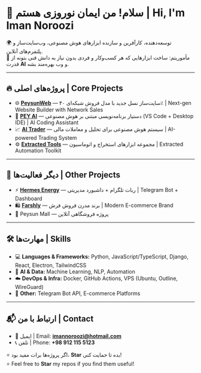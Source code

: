 # 👋 سلام! من ایمان نوروزی هستم | Hi, I'm Iman Noroozi  

🌍 توسعه‌دهنده، کارآفرین و سازنده ابزارهای هوش مصنوعی، وب‌سایت‌ساز و پلتفرم‌های آنلاین.  
🚀 مأموریتم: ساخت ابزارهایی که هر کسب‌وکار و فردی بدون نیاز به دانش فنی بتونه از قدرت **AI** و وب بهره‌مند بشه.  

---

## 🔥 پروژه‌های اصلی | Core Projects
- 🌐 [**PeysunWeb**](https://github.com/iman-noroozi/PeysunWeb) — سایت‌ساز نسل جدید با مدل فروش شبکه‌ای ۴۰٪ | Next-gen Website Builder with Network Sales  
- 🧠 [**PEY AI**](https://github.com/iman-noroozi/pey-ai-extension) — دستیار برنامه‌نویسی مبتنی بر هوش مصنوعی (VS Code + Desktop IDE) | AI Coding Assistant  
- 📈 [**AI Trader**](https://github.com/iman-noroozi/ai-trader) — سیستم هوش مصنوعی برای تحلیل و معاملات مالی | AI-powered Trading System  
- ⚙️ [**Extracted Tools**](https://github.com/iman-noroozi/extracted_complete_tools) — مجموعه ابزارهای استخراج و اتوماسیون | Extracted Automation Toolkit  

---

## 📂 دیگر فعالیت‌ها | Other Projects
- ⚡ [**Hermes Energy**](https://github.com/iman-noroozi/hermes-energy-websit) — ربات تلگرام + داشبورد مدیریتی | Telegram Bot + Dashboard  
- 🛍️ [**Farshly**](https://github.com/iman-noroozi/Farshly) — برند مدرن فروش فرش | Modern E-commerce Brand  
- 🏪 Peysun Mall — پروژه فروشگاهی آنلاین  

---

## 🛠 مهارت‌ها | Skills
- 💻 **Languages & Frameworks:** Python, JavaScript/TypeScript, Django, React, Electron, TailwindCSS  
- 🤖 **AI & Data:** Machine Learning, NLP, Automation  
- ☁️ **DevOps & Infra:** Docker, GitHub Actions, VPS (Ubuntu, Outline, WireGuard)  
- 📱 **Other:** Telegram Bot API, E-commerce Platforms  

---

## 📬 ارتباط با من | Contact
- 📧 ایمیل | Email: **imannoroozi@hotmail.com**  
- 📞 تلفن | Phone: **+98 912 115 5123**  

⭐ اگر پروژه‌ها برات مفید بود، **Star** بده تا حمایت کنی!  
⭐ Feel free to **Star** my repos if you find them useful!
